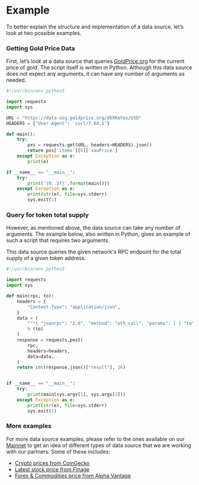 <!--
order: 2
-->

# Example

To better explain the structure and implementation of a data source, let’s look at two possible examples.

### Getting Gold Price Data

First, let’s look at a data source that queries [GoldPrice.org](https://goldprice.org) for the current price of gold.
The script itself is written in Python. Although this data source does not expect any arguments, it can have any number
of arguments as needed.

```python
#!/usr/bin/env python3

import requests
import sys

URL = "https://data-asg.goldprice.org/dbXRates/USD"
HEADERS = {'User-Agent': 'curl/7.64.1'}

def main():
    try:
        pxs = requests.get(URL, headers=HEADERS).json()
        return pxs['items'][0]['xauPrice']
    except Exception as e:
        print(e)

if __name__ == "__main__":
    try:
        print('{0:.2f}'.format(main()))
    except Exception as e:
        print(str(e), file=sys.stderr)
        sys.exit(1)
```

### Query for token total supply

However, as mentioned above, the data source can take any number of arguments. The example below, also written in
Python, gives an example of such a script that requires two arguments.

This data source queries the given network's RPC endpoint for the total supply of a given token address.

```python
#!/usr/bin/env python3

import requests
import sys

def main(rpc, to):
    headers = {
        "Content-Type": "application/json",
    }
    data = (
        """{ "jsonrpc": "2.0", "method": "eth_call", "params": [ { "to": "%s", "data": "0x18160ddd" }, "latest" ], "id": 1 }"""
        % (to)
    )
    response = requests.post(
        rpc,
        headers=headers,
        data=data,
    )
    return int(response.json()["result"], 16)


if __name__ == "__main__":
    try:
        print(main(sys.argv[1], sys.argv[2]))
    except Exception as e:
        print(str(e), file=sys.stderr)
        sys.exit(1)
```

### More examples

For more data source examples, please refer to the ones available on our [Mainnet](https://cosmoscan.io/data-sources)
to get an idea of different types of data source that we are working with our partners. Some of these includes:

- [Crypto prices from CoinGecko](https://cosmoscan.io/data-source/2#code)
- [Latest stock price from Finage](https://cosmoscan.io/data-source/25#code)
- [Forex & Commodities price from Alpha Vantage](https://cosmoscan.io/data-source/9#code)
